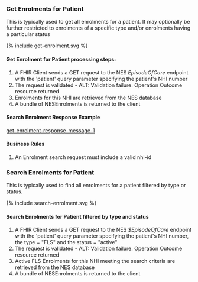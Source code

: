 

### Get Enrolments for Patient

This is typically used to get all enrolments for a patient. It may optionally be further restricted to enrolments of a specific type and/or enrolments having a particular status


<div>
{% include get-enrolment.svg %}
</div>



####  Get Enrolment for Patient  processing steps:

1. A FHIR Client sends a GET request  to the NES  *EpisodeOfCare* endpoint with  the 'patient' query parameter specifying the patient's NHI number
2. The request is validated - ALT: Validation failure. Operation Outcome resource returned
3. Enrolments for  this NHI are retrieved from the NES database
4. A bundle of NESEnrolments is returned to the client



####  Search Enrolment Response Example 
[get-enrolment-response-message-1](Bundle-EN88776655.json.html)

#### Business  Rules
1.  An Enrolment search request must include a valid nhi-id


### Search Enrolments for Patient
This is typically used to find all enrolments for a patient filtered by type or status. 


<div>
{% include search-enrolment.svg %}
</div>



####  Search Enrolments for Patient filtered by type and status

1. A FHIR Client sends a GET request  to the NES  *$EpisodeOfCare* endpoint with  the 'patient' query parameter specifying the patient's NHI number, the type = "FLS" and the status = "active"
2. The request is validated - ALT: Validation failure. Operation Outcome resource returned
3. Active FLS Enrolments for  this NHI meeting the search criteria are retrieved from the NES database
4. A bundle of NESEnrolments is returned to the client






